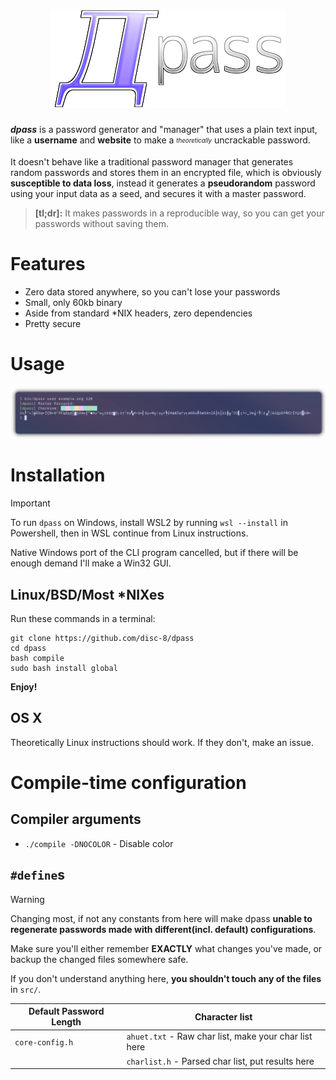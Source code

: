 <h1 align="center">
 <img alt="dpass" src="assets/logo.png">
</h1>
</p>

***dpass*** is a password generator and "manager" that uses a plain text input, like a **username** and **website** to make a <sub><sup><i>theoretically</i></sup></sub> uncrackable password.

It doesn't behave like a traditional password manager that generates random passwords and stores them in an encrypted file, which is obviously **susceptible to data loss**, instead it generates a **pseudorandom** password using your input data as a seed, and secures it with a master password.

>**[tl;dr]:** It makes passwords in a reproducible way, so you can get your passwords without saving them.

# Features
* Zero data stored anywhere, so you can't lose your passwords
* Small, only 60kb binary
* Aside from standard *NIX headers, zero dependencies
* Pretty secure
# Usage

<p align="center">
  <img src="assets/screen.png">
</p>


# Installation
>[!IMPORTANT]
> To run `dpass` on Windows, install WSL2 by running `wsl --install` in Powershell, then in WSL continue from Linux instructions.
>
> Native Windows port of the CLI program cancelled, but if there will be enough demand I'll make a Win32 GUI.

## Linux/BSD/Most *NIXes
Run these commands in a terminal:
```
git clone https://github.com/disc-8/dpass
cd dpass
bash compile
sudo bash install global
```
**Enjoy!**

## OS X
Theoretically Linux instructions should work. If they don't, make an issue.

# Compile-time configuration

## Compiler arguments
 * `./compile -DNOCOLOR` - Disable color

## `#define`s

>[!WARNING]
> Changing most, if not any constants from here will make dpass **unable to regenerate passwords made with different(incl. default) configurations**.
>
> Make sure you'll either remember **EXACTLY** what changes you've made, or backup the changed files somewhere safe.
>
> If you don't understand anything here, **you shouldn't touch any of the files** in `src/`.


|Default Password Length|Character list|
|---|---|
|`core-config.h`|`ahuet.txt` - Raw char list, make your char list here|
|   |`charlist.h` - Parsed char list, put results here|
